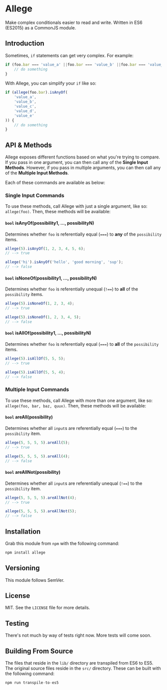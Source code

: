 # Allege

Make complex conditionals easier to read and write. Written in ES6 (ES2015) as a CommonJS module.

## Introduction

Sometimes, `if` statements can get very complex. For example:

```js
if (foo.bar === 'value_a' ||foo.bar === 'value_b' ||foo.bar === 'value_c' ||foo.bar === 'value_d' ||foo.bar === 'value_e') {
    // do something
}
```

With Allege, you can simplify your `if` like so:

```js
if (allege(foo.bar).isAnyOf(
    'value_a', 
    'value_b', 
    'value_c', 
    'value_d',
    'value_e'
)) {
    // do something
}
```

## API & Methods

Allege exposes different functions based on what you're trying to compare. If you pass in one argument, you
can then call any of the **Single Input Methods**. However, if you pass in multiple arguments, you can then 
call any of the **Multiple Input Methods**.

Each of these commands are available as below:

### Single Input Commands

To use these methods, call Allege with just a single argument, like so: `allege(foo)`. Then, these methods 
will be available:

#### `bool` isAnyOf(possibility1, ..., possibilityN)

Determines whether `foo` is referentially equal (`===`) to **any** of the `possibility` items.

```js
allege(5).isAnyOf(1, 2, 3, 4, 5, 6);
// --> true

allege('hi').isAnyOf('hello', 'good morning', 'sup');
// --> false
```

#### `bool` isNoneOf(possibility1, ..., possibilityN)

Determines whether `foo` is referentially unequal (`!==`) to **all** of the `possibility` items.

```js
allege(5).isNoneOf(1, 2, 3, 4);
// --> true

allege(5).isNoneOf(1, 2, 3, 4, 5);
// --> false
```

#### `bool` isAllOf(possibility1, ..., possibilityN)

Determines whether `foo` is referentially equal (`===`) to **all** of the `possibility` items.

```js
allege(5).isAllOf(5, 5, 5);
// --> true

allege(5).isAllOf(5, 5, 4);
// --> false
```

### Multiple Input Commands

To use these methods, call Allege with more than one argument, like so: `allege(foo, bar, baz, quux)`. Then, these 
methods will be available:

#### `bool` areAll(possibility)

Determines whether all `input`s are referentially equal (`===`) to the `possibility` item.

```js
allege(5, 5, 5, 5).areAll(5);
// --> true

allege(5, 5, 5, 5).areAll(4);
// --> false
```

#### `bool` areAllNot(possibility)

Determines whether all `input`s are referentially unequal (`!==`) to the `possibility` item.

```js
allege(5, 5, 5, 5).areAllNot(4);
// --> true

allege(5, 5, 5, 5).areAllNot(5);
// --> false
```

## Installation

Grab this module from `npm` with the following command:

```js
npm install allege
```

## Versioning

This module follows SemVer.

## License

MIT. See the `LICENSE` file for more details.

## Testing

There's not much by way of tests right now. More tests will come soon.

## Building From Source

The files that reside in the `lib/` directory are transpiled from ES6 to ES5. The original source
files reside in the `src/` directory. These can be built with the following command:

```js
npm run transpile-to-es5
```